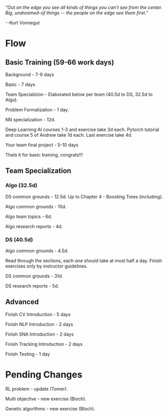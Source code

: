 *“Out on the edge you see all kinds of things you can't see from the center. 
Big, undreamed-of things -- the people on the edge see them first.”*

--Kurt Vonnegut

# Flow

## Basic Training (59-66 work days)

Background - 7-9 days

Basic - 7 days

Team Specializion - Elaborated below per team (40.5d to DS, 32.5d to Algo).

Problem Formalization - 1 day.

NN specialization - 12d.

Deep Learning AI courses 1-3 and exercise take 3d each. Pytorch tutorial and course 5 of Andrew take 1d each. Last exercise take 4d.

Your team final project - 5-10 days

Thats it for basic training, congrats!!!

## Team Specialization

### Algo (32.5d)

DS common grounds - 12.5d. Up to Chapter 4 - Boosting Trees (including). 

Algo common grounds - 10d.

Algo team topics - 6d.

Algo research reports - 4d. 

### DS (40.5d)

Algo common grounds - 4.5d. 

Read through the sections, each one should take at most half a day. Finish exercises only by instructor guidelines.

DS common grounds - 31d.

DS research reports - 5d.

## Advanced 

Finish CV Introduction - 5 days

Finish NLP Introduction - 2 days

Finish SNA Introduction - 2 days

Finish Tracking Introduction - 2 days

Finish Testing - 1 day

# Pending Changes

RL problem - update (Tomer).

Multi objective - new exercise (Bloch).

Genetic algorithms - new exercise (Bloch).
